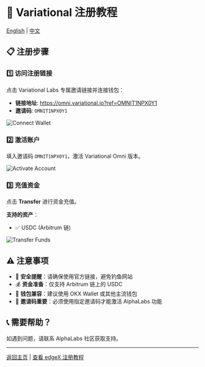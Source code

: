 # 📝 Variational 注册教程

[English](./README-EN.md) | [中文](./README.md)

## 📋 注册步骤

### 1️⃣ 访问注册链接

点击 Variational Labs 专属邀请链接并连接钱包：
- **链接地址**: https://omni.variational.io?ref=OMNIT1NPX0Y1
- **邀请码**: `OMNIT1NPX0Y1`

![Connect Wallet](https://sgp1.vultrobjects.com/wiki/uploads/bbf2a821-d68d-444a-80b6-f89ed1274b3e/5e2abd9d-1534-4c3f-b68e-d95e8c6c7e12/image.png?X-Amz-Algorithm=AWS4-HMAC-SHA256&X-Amz-Content-Sha256=UNSIGNED-PAYLOAD&X-Amz-Credential=V0NP6BKHQNBPEKUVH3M0%2F20250813%2Fsgp1%2Fs3%2Faws4_request&X-Amz-Date=20250813T052952Z&X-Amz-Expires=300&X-Amz-Signature=fcf7533b56ddb7ec03618765bdd7ffc9ff77e4dbf2b365635b89652f4619b3bd&X-Amz-SignedHeaders=host&x-amz-checksum-mode=ENABLED&x-id=GetObject)

### 2️⃣ 激活账户

填入邀请码 `OMNIT1NPX0Y1`，激活 Variational Omni 版本。

![Activate Account](https://sgp1.vultrobjects.com/wiki/uploads/ed2858eb-185f-418a-84d6-a6683294322b/6078f82a-5075-4ea0-b3b0-7187c2b4565b/Screenshot%202025-07-29%20at%2011.48.09.png?X-Amz-Algorithm=AWS4-HMAC-SHA256&X-Amz-Content-Sha256=UNSIGNED-PAYLOAD&X-Amz-Credential=V0NP6BKHQNBPEKUVH3M0%2F20250813%2Fsgp1%2Fs3%2Faws4_request&X-Amz-Date=20250813T053035Z&X-Amz-Expires=300&X-Amz-Signature=cd306b873894ef725eb3fd22dd60c1737d853f32a3e517f0764b8c2f3f8d2c73&X-Amz-SignedHeaders=host&x-amz-checksum-mode=ENABLED&x-id=GetObject)

### 3️⃣ 充值资金

点击 **Transfer** 进行资金充值。

**支持的资产**：
- ✅ USDC (Arbitrum 链)

![Transfer Funds](https://sgp1.vultrobjects.com/wiki/uploads/bbf2a821-d68d-444a-80b6-f89ed1274b3e/7b055635-21e8-4be3-b5fc-397ce4f4db90/image.png?X-Amz-Algorithm=AWS4-HMAC-SHA256&X-Amz-Content-Sha256=UNSIGNED-PAYLOAD&X-Amz-Credential=V0NP6BKHQNBPEKUVH3M0%2F20250813%2Fsgp1%2Fs3%2Faws4_request&X-Amz-Date=20250813T053054Z&X-Amz-Expires=300&X-Amz-Signature=611729d487cc1fc450f728e16e07530becb7ae5299f605577b562a0401b1bd0a&X-Amz-SignedHeaders=host&x-amz-checksum-mode=ENABLED&x-id=GetObject)

## ⚠️ 注意事项

- 🔐 **安全提醒**：请确保使用官方链接，避免钓鱼网站
- 💰 **资金准备**：仅支持 Arbitrum 链上的 USDC
- 📱 **钱包兼容**：建议使用 OKX Wallet 或其他主流钱包
- 🔑 **邀请码重要**：必须使用指定邀请码才能激活 AlphaLabs 功能


## 📞 需要帮助？

如遇到问题，请联系 AlphaLabs 社区获取支持。

---

[返回主页](./README.md) | [查看 edgeX 注册教程](./edgeX-registration.md)
